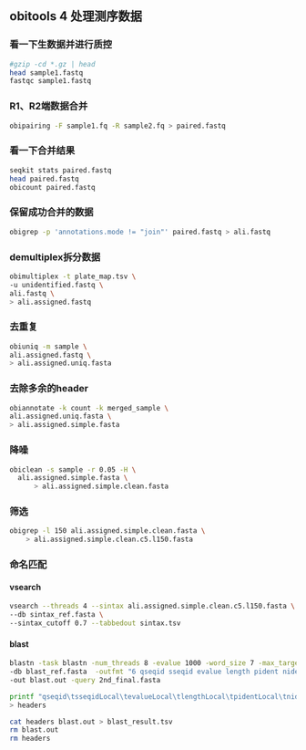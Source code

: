 ## obitools 4 处理测序数据
### 看一下生数据并进行质控
```bash
#gzip -cd *.gz | head
head sample1.fastq
fastqc sample1.fastq
```

### R1、R2端数据合并
```bash
obipairing -F sample1.fq -R sample2.fq > paired.fastq
```
### 看一下合并结果
```bash
seqkit stats paired.fastq
head paired.fastq
obicount paired.fastq
```
### 保留成功合并的数据
```bash
obigrep -p 'annotations.mode != "join"' paired.fastq > ali.fastq
```
### demultiplex拆分数据
```bash
obimultiplex -t plate_map.tsv \
-u unidentified.fastq \
ali.fastq \
> ali.assigned.fastq
```
### 去重复
```bash
obiuniq -m sample \
ali.assigned.fastq \
> ali.assigned.uniq.fasta
```
### 去除多余的header
```bash
obiannotate -k count -k merged_sample \
ali.assigned.uniq.fasta \
> ali.assigned.simple.fasta
```

### 降噪
```bash
obiclean -s sample -r 0.05 -H \
  ali.assigned.simple.fasta \
      > ali.assigned.simple.clean.fasta
```

### 筛选
```bash
obigrep -l 150 ali.assigned.simple.clean.fasta \
    > ali.assigned.simple.clean.c5.l150.fasta
```

### 命名匹配
#### vsearch
```bash
vsearch --threads 4 --sintax ali.assigned.simple.clean.c5.l150.fasta \
--db sintax_ref.fasta \ 
--sintax_cutoff 0.7 --tabbedout sintax.tsv
```
#### blast
```bash
blastn -task blastn -num_threads 8 -evalue 1000 -word_size 7 -max_target_seqs 500 \
-db blast_ref.fasta  -outfmt "6 qseqid sseqid evalue length pident nident score bitscore" \
-out blast.out -query 2nd_final.fasta

printf "qseqid\tsseqidLocal\tevalueLocal\tlengthLocal\tpidentLocal\tnidentLocal\tscoreLocal\tbitscoreLocal\n" \
> headers

cat headers blast.out > blast_result.tsv
rm blast.out
rm headers
```
###
```bash

```
